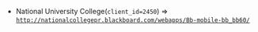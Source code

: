  - National University College(`client_id=2450`) => [`http://nationalcollegepr.blackboard.com/webapps/Bb-mobile-bb_bb60/`](http://nationalcollegepr.blackboard.com/webapps/Bb-mobile-bb_bb60/)
